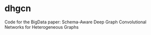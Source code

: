 # dhgcn
Code for the BigData paper: Schema-Aware Deep Graph Convolutional Networks for Heterogeneous Graphs
